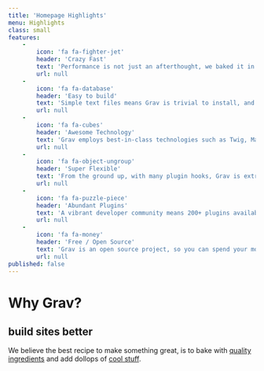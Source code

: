 ```yaml
---
title: 'Homepage Highlights'
menu: Highlights
class: small
features:
    -
        icon: 'fa fa-fighter-jet'
        header: 'Crazy Fast'
        text: 'Performance is not just an afterthought, we baked it in from the start!'
        url: null
    -
        icon: 'fa fa-database'
        header: 'Easy to build'
        text: 'Simple text files means Grav is trivial to install, and easy to maintain'
        url: null
    -
        icon: 'fa fa-cubes'
        header: 'Awesome Technology'
        text: 'Grav employs best-in-class technologies such as Twig, Markdown &amp; Yaml'
        url: null
    -
        icon: 'fa fa-object-ungroup'
        header: 'Super Flexible'
        text: 'From the ground up, with many plugin hooks, Grav is extremely extensible'
        url: null
    -
        icon: 'fa fa-puzzle-piece'
        header: 'Abundant Plugins'
        text: 'A vibrant developer community means 200+ plugins available to download'
        url: null
    -
        icon: 'fa fa-money'
        header: 'Free / Open Source'
        text: 'Grav is an open source project, so you can spend your money on other stuff'
        url: null
published: false
---
```


# Why Grav?
## **build sites better**

We believe the best recipe to make something great, is to bake with [quality ingredients](#features) and add dollops of [cool stuff](#features). 
